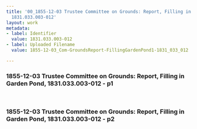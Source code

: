 ```yaml
---
title: '00_1855-12-03 Trustee Committee on Grounds: Report, Filling in Garden Pond,
  1831.033.003-012'
layout: work
metadata:
- label: Identifier
  value: 1831.033.003-012
- label: Uploaded Filename
  value: 1855-12-03_Com-GroundsReport-FillingGardenPond1-1831_033_012

---
```

<div class="pages">
<div id="page-25083655">
<h3><a name="page-25083655">1855-12-03 Trustee Committee on Grounds: Report, Filling in Garden Pond, 1831.033.003-012 - p1</a></h3>
<div class="page-content">
</div>
</div>
<br />
<div id="page-25083656">
<h3><a name="page-25083656">1855-12-03 Trustee Committee on Grounds: Report, Filling in Garden Pond, 1831.033.003-012 - p2</a></h3>
<div class="page-content">
</div>
</div>
<br />
</div>
